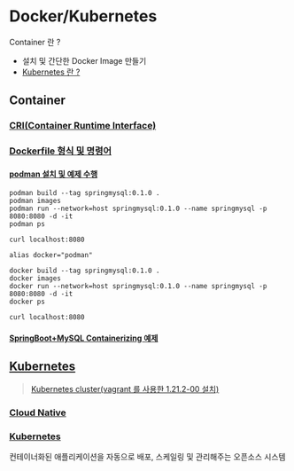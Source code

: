 # Docker/Kubernetes
Container 란 ?
- 설치 및 간단한 Docker Image 만들기  
- [Kubernetes 란 ?](https://kubernetes.io/ko/docs/concepts/overview/what-is-kubernetes/)  

## Container 
### [CRI(Container Runtime Interface)](./ContainerRuntimeInterface.md)  

### [Dockerfile 형식 및 명령어](./Docker.md)  
#### [podman 설치 및 예제 수행](./podman.md)  
```
podman build --tag springmysql:0.1.0 .
podman images
podman run --network=host springmysql:0.1.0 --name springmysql -p 8080:8080 -d -it
podman ps

curl localhost:8080
```
```
alias docker="podman"

docker build --tag springmysql:0.1.0 .
docker images
docker run --network=host springmysql:0.1.0 --name springmysql -p 8080:8080 -d -it
docker ps

curl localhost:8080
```

#### [SpringBoot+MySQL Containerizing 예제](https://github.com/SEOTAEEYOUL/SpringBootMySQL) 

## [Kubernetes](./Kubernetes.md)
> [Kubernetes cluster(vagrant 를 사용한 1.21.2-00 설치)](https://github.com/SEOTAEEYOUL/kubernetes-cluster)  

### [Cloud Native](./CloudNative.md)  

### [Kubernetes](./Kubernetes.md) 
컨테이너화된 애플리케이션을 자동으로 배포, 스케일링 및 관리해주는 오픈소스 시스템  
